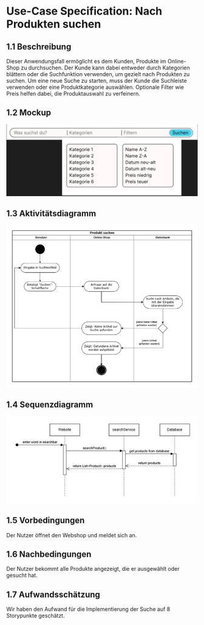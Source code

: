 # Use-Case Specification: Nach Produkten suchen
## 1.1 Beschreibung
Dieser Anwendungsfall ermöglicht es dem Kunden, Produkte im Online-Shop zu durchsuchen. Der Kunde kann dabei entweder durch Kategorien blättern oder die Suchfunktion verwenden, um gezielt nach Produkten zu suchen. Um eine neue Suche zu starten, muss der Kunde die Suchleiste verwenden oder eine Produktkategorie auswählen. Optionale Filter wie Preis helfen dabei, die Produktauswahl zu verfeinern.
## 1.2 Mockup
![UC01-mockup](/doc/use-cases/mockups/search-product.png)
## 1.3 Aktivitätsdiagramm
![UC01-activity-diagram](/doc/use-cases/activity-diagrams/UC01-search-product.png)
## 1.4 Sequenzdiagramm
![UC01-sequence-diagram](/doc/use-cases/sequence-diagrams/UC01-search-product.png)
## 1.5 Vorbedingungen
Der Nutzer öffnet den Webshop und meldet sich an.
## 1.6 Nachbedingungen
Der Nutzer bekommt alle Produkte angezeigt, die er ausgewählt oder gesucht hat.  
## 1.7 Aufwandsschätzung
Wir haben den Aufwand für die Implementierung der Suche auf 8 Storypunkte geschätzt.
